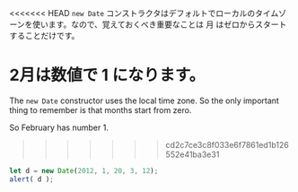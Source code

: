 <<<<<<< HEAD
`new Date` コンストラクタはデフォルトでローカルのタイムゾーンを使います。なので、覚えておくべき重要なことは 月 はゼロからスタートすることだけです。

2月は数値で 1 になります。
=======
The `new Date` constructor uses the local time zone. So the only important thing to remember is that months start from zero.

So February has number 1.
>>>>>>> cd2c7ce3c8f033e6f7861ed1b126552e41ba3e31

```js run
let d = new Date(2012, 1, 20, 3, 12);
alert( d );
```
